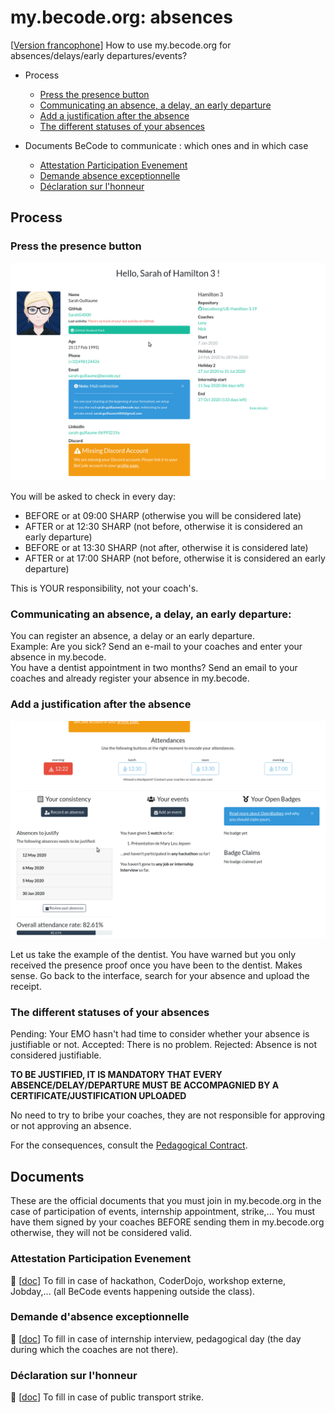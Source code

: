 # my.becode.org: absences

[[Version francophone](procedure-mybecode.md)]
How to use my.becode.org for absences/delays/early departures/events?

- Process
    - [Press the presence button](#press-the-presence-button)
    - [Communicating an absence, a delay, an early departure](#communicating-an-absence-a-delay-an-early-departure)
    - [Add a justification after the absence](#add-a-justification-after-the-absence)
    - [The different statuses of your absences](#the-different-statuses-of-your-absences)

- Documents BeCode to communicate : which ones and in which case
    - [Attestation Participation Evenement](#attestation-participation-evenement)
    - [Demande absence exceptionnelle](#demande-dabsence-exceptionnelle)
    - [Déclaration sur l'honneur](#déclaration-sur-lhonneur)


## Process

### Press the presence button
![pointer](img/mybecode-checkin.gif)

You will be asked to check in every day:
- BEFORE or at 09:00 SHARP (otherwise you will be considered late)
- AFTER or at 12:30 SHARP (not before, otherwise it is considered an early departure)
- BEFORE or at 13:30 SHARP (not after, otherwise it is considered late)
- AFTER or at 17:00 SHARP (not before, otherwise it is considered an early departure)

This is YOUR responsibility, not your coach's.

### Communicating an absence, a delay, an early departure:

You can register an absence, a delay or an early departure.    
Example: Are you sick? Send an e-mail to your coaches and enter your absence in my.becode.    
You have a dentist appointment in two months? Send an email to your coaches and already register your absence in my.becode.


### Add a justification after the absence

![Justify an absence after](img/mybecode-absencejustiflater.gif)

Let us take the example of the dentist. You have warned but you only received the presence proof once you have been to the dentist. Makes sense. Go back to the interface, search for your absence and upload the receipt.

### The different statuses of your absences

Pending: Your EMO hasn't had time to consider whether your absence is justifiable or not.
Accepted: There is no problem.
Rejected: Absence is not considered justifiable.

**TO BE JUSTIFIED, IT IS MANDATORY THAT EVERY ABSENCE/DELAY/DEPARTURE MUST BE ACCOMPAGNIED BY A CERTIFICATE/JUSTIFICATION UPLOADED**

No need to try to bribe your coaches, they are not responsible for approving or not approving an absence.

For the consequences, consult the [Pedagogical Contract](educationalcontract.md).

## Documents
These are the official documents that you must join in my.becode.org in the case of participation of events, internship appointment, strike,... You must have them signed by your coaches BEFORE sending them in my.becode.org otherwise, they will not be considered valid.
### Attestation Participation Evenement
📜 [[doc](https://drive.google.com/open?id=1eYnm-aO4o7ABMrj3Ra0kzA1eYd_apoEFoFp28AFKCEo)]
To fill in case of hackathon, CoderDojo, workshop externe, Jobday,... (all BeCode events happening outside the class).
### Demande d'absence exceptionnelle
📜 [[doc](https://drive.google.com/open?id=10f1aYfy1lbytk8Dg8ll3YZOTvPRg0FpGrbn9FnuQHE8)]
To fill in case of internship interview, pedagogical day (the day during which the coaches are not there).
### Déclaration sur l'honneur
📜 [[doc](https://drive.google.com/open?id=0B1mdnkbeKh9FbFVVTTlxRGVlWm5fNDN3U2Y3RXBzYmE1cmhR)]
To fill in case of public transport strike.
